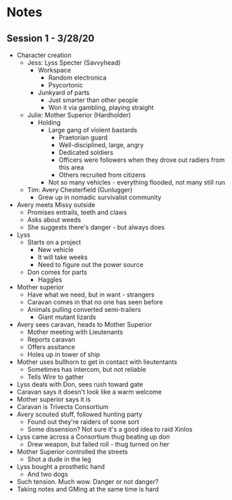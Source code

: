 # Notes

## Session 1 - 3/28/20

* Character creation
	* Jess: Lyss Specter (Savvyhead)
		* Workspace
			* Random electronica
			* Psycortonic
		* Junkyard of parts
			* Just smarter than other people
			* Won it via gambling, playing straight
	* Julie: Mother Superior (Hardholder)
		* Holding
			* Large gang of violent bastards
				* Praetorian guard
				* Well-disciplined, large, angry
				* Dedicated soldiers
				* Officers were followers when they drove out radiers from this area
				* Others recruited from citizens
			* Not so many vehicles - everything flooded, not many still run
	* Tim: Avery Chesterfield (Gunlugger)
		* Grew up in nomadic survivalist community
* Avery meets Missy outside
	* Promises entrails, teeth and claws
	* Asks about weeds
	* She suggests there's danger - but always does
* Lyss
	* Starts on a project
		* New vehicle
		* It will take weeks
		* Need to figure out the power source
	* Don comes for parts
		* Haggles
* Mother superior
	* Have what we need, but in want - strangers
	* Caravan comes in that no one has seen before
	* Animals pulling converted semi-trailers
		* Giant mutant lizards
* Avery sees caravan, heads to Mother Superior
	* Mother meeting with Lieutenants
	* Reports caravan
	* Offers assitance
	* Holes up in tower of ship
* Mother uses bullhorn to get in contact with lieutentants
	* Sometimes has intercom, but not reliable
	* Tells Wire to gather 
* Lyss deals with Don, sees rush toward gate
* Caravan says it doesn't look like a warm welcome
* Mother superior says it is
* Caravan is Trivecta Consortium
* Avery scouted stuff, followed hunting party
	* Found out they're raiders of some sort
	* Some dissension? Not sure it's a good idea to raid Xinlos
* Lyss came across a Consortium thug beating up don
	* Drew weapon, but failed roll - thug turned on her
* Mother Superior controlled the streets
	* Shot a dude in the leg
* Lyss bought a prosthetic hand
	* And two dogs
* Such tension. Much wow. Danger or not danger?
* Taking notes and GMing at the same time is hard
